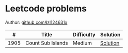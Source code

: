 # Leetcode problems

Author: [github.com/lzl124631x](https://github.com/gitanshwadhwa28)

\# | Title | Difficulty | Solution
---|---|---|---
1905 | Count Sub Islands | Medium | [Solution](leetcode-problems/1905.%Count%Sub%Islands.cpp)


